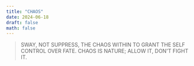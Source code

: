 ```yaml
---
title: "CHAOS"
date: 2024-06-18
draft: false
math: false
---
```


> SWAY, NOT SUPPRESS, THE CHAOS WITHIN TO GRANT THE SELF CONTROL OVER
> FATE. CHAOS IS NATURE; ALLOW IT, DON'T FIGHT IT.
